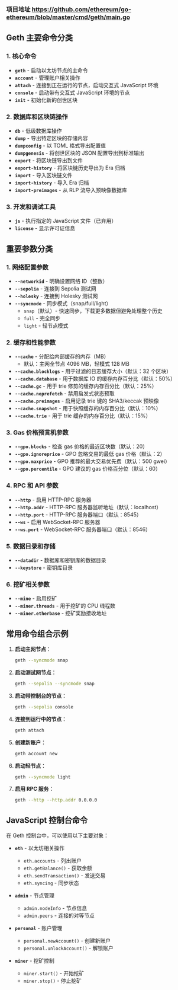 ### 项目地址 https://github.com/ethereum/go-ethereum/blob/master/cmd/geth/main.go
## Geth 主要命令分类

### 1. **核心命令**

- **`geth`** - 启动以太坊节点的主命令
- **`account`** - 管理账户相关操作
- **`attach`** - 连接到正在运行的节点，启动交互式 JavaScript 环境
- **`console`** - 启动带有交互式 JavaScript 环境的节点
- **`init`** - 初始化新的创世区块

### 2. **数据库和区块链操作**

- **`db`** - 低级数据库操作
- **`dump`** - 导出特定区块的存储内容
- **`dumpconfig`** - 以 TOML 格式导出配置值
- **`dumpgenesis`** - 将创世区块的 JSON 配置导出到标准输出
- **`export`** - 将区块链导出到文件
- **`export-history`** - 将区块链历史导出为 Era 归档
- **`import`** - 导入区块链文件
- **`import-history`** - 导入 Era 归档
- **`import-preimages`** - 从 RLP 流导入预映像数据库

### 3. **开发和调试工具**

- **`js`** - 执行指定的 JavaScript 文件（已弃用）
- **`license`** - 显示许可证信息

## 重要参数分类

### 1. **网络配置参数**

- **`--networkid`** - 明确设置网络 ID（整数）
- **`--sepolia`** - 连接到 Sepolia 测试网
- **`--holesky`** - 连接到 Holesky 测试网
- **`--syncmode`** - 同步模式（snap/full/light）
    - `snap`（默认）- 快速同步，下载更多数据但避免处理整个历史
    - `full` - 完全同步
    - `light` - 轻节点模式

### 2. **缓存和性能参数**

- **`--cache`** - 分配给内部缓存的内存（MB）
    - 默认：主网全节点 4096 MB，轻模式 128 MB
- **`--cache.blocklogs`** - 用于过滤的日志缓存大小（默认：32 个区块）
- **`--cache.database`** - 用于数据库 IO 的缓存内存百分比（默认：50%）
- **`--cache.gc`** - 用于 trie 修剪的缓存内存百分比（默认：25%）
- **`--cache.noprefetch`** - 禁用启发式状态预取
- **`--cache.preimages`** - 启用记录 trie 键的 SHA3/keccak 预映像
- **`--cache.snapshot`** - 用于快照缓存的内存百分比（默认：10%）
- **`--cache.trie`** - 用于 trie 缓存的内存百分比（默认：15%）

### 3. **Gas 价格预言机参数**

- **`--gpo.blocks`** - 检查 gas 价格的最近区块数（默认：20）
- **`--gpo.ignoreprice`** - GPO 忽略交易的最低 gas 价格（默认：2）
- **`--gpo.maxprice`** - GPO 推荐的最大交易优先费（默认：500 gwei）
- **`--gpo.percentile`** - GPO 建议的 gas 价格百分位（默认：60）

### 4. **RPC 和 API 参数**

- **`--http`** - 启用 HTTP-RPC 服务器
- **`--http.addr`** - HTTP-RPC 服务器监听地址（默认：localhost）
- **`--http.port`** - HTTP-RPC 服务器端口（默认：8545）
- **`--ws`** - 启用 WebSocket-RPC 服务器
- **`--ws.port`** - WebSocket-RPC 服务器端口（默认：8546）

### 5. **数据目录和存储**

- **`--datadir`** - 数据库和密钥库的数据目录
- **`--keystore`** - 密钥库目录

### 6. **挖矿相关参数**

- **`--mine`** - 启用挖矿
- **`--miner.threads`** - 用于挖矿的 CPU 线程数
- **`--miner.etherbase`** - 挖矿奖励接收地址

## 常用命令组合示例

1. **启动主网节点**：
   ```bash
   geth --syncmode snap
   ```

2. **启动测试网节点**：
   ```bash
   geth --sepolia --syncmode snap
   ```

3. **启动带控制台的节点**：
   ```bash
   geth --sepolia console
   ```

4. **连接到运行中的节点**：
   ```bash
   geth attach
   ```

5. **创建新账户**：
   ```bash
   geth account new
   ```

6. **启动轻节点**：
   ```bash
   geth --syncmode light
   ```

7. **启用 RPC 服务**：
   ```bash
   geth --http --http.addr 0.0.0.0
   ```

## JavaScript 控制台命令

在 Geth 控制台中，可以使用以下主要对象：

- **`eth`** - 以太坊相关操作
    - `eth.accounts` - 列出账户
    - `eth.getBalance()` - 获取余额
    - `eth.sendTransaction()` - 发送交易
    - `eth.syncing` - 同步状态

- **`admin`** - 节点管理
    - `admin.nodeInfo` - 节点信息
    - `admin.peers` - 连接的对等节点

- **`personal`** - 账户管理
    - `personal.newAccount()` - 创建新账户
    - `personal.unlockAccount()` - 解锁账户

- **`miner`** - 挖矿控制
    - `miner.start()` - 开始挖矿
    - `miner.stop()` - 停止挖矿
